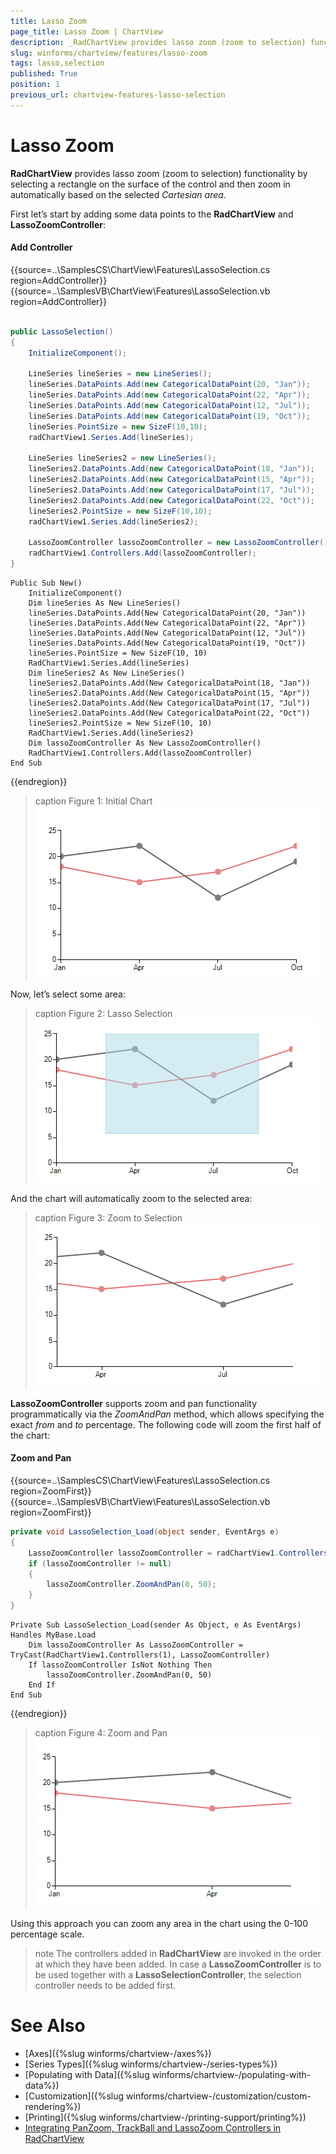 ```yaml
---
title: Lasso Zoom
page_title: Lasso Zoom | ChartView
description: _RadChartView provides lasso zoom (zoom to selection) functionality by selecting a rectangle on the surface of the control and then zoom in automatically based on the selected Cartesian area
slug: winforms/chartview/features/lasso-zoom
tags: lasso,selection
published: True
position: 1
previous_url: chartview-features-lasso-selection
---
```


# Lasso Zoom

__RadChartView__ provides lasso zoom (zoom to selection) functionality by selecting a rectangle on the surface of the control and then zoom in automatically based on the selected *Cartesian area*.

First let’s start by adding some data points to the __RadChartView__ and __LassoZoomController__: 

#### Add Controller

{{source=..\SamplesCS\ChartView\Features\LassoSelection.cs region=AddController}} 
{{source=..\SamplesVB\ChartView\Features\LassoSelection.vb region=AddController}} 

````C#
        
public LassoSelection()
{
    InitializeComponent();
    
    LineSeries lineSeries = new LineSeries();
    lineSeries.DataPoints.Add(new CategoricalDataPoint(20, "Jan"));
    lineSeries.DataPoints.Add(new CategoricalDataPoint(22, "Apr"));
    lineSeries.DataPoints.Add(new CategoricalDataPoint(12, "Jul"));
    lineSeries.DataPoints.Add(new CategoricalDataPoint(19, "Oct"));
    lineSeries.PointSize = new SizeF(10,10);
    radChartView1.Series.Add(lineSeries);
    
    LineSeries lineSeries2 = new LineSeries();
    lineSeries2.DataPoints.Add(new CategoricalDataPoint(18, "Jan"));
    lineSeries2.DataPoints.Add(new CategoricalDataPoint(15, "Apr"));
    lineSeries2.DataPoints.Add(new CategoricalDataPoint(17, "Jul"));
    lineSeries2.DataPoints.Add(new CategoricalDataPoint(22, "Oct"));
    lineSeries2.PointSize = new SizeF(10,10);            
    radChartView1.Series.Add(lineSeries2);
    
    LassoZoomController lassoZoomController = new LassoZoomController();
    radChartView1.Controllers.Add(lassoZoomController);
}

````
````VB.NET
Public Sub New()
    InitializeComponent()
    Dim lineSeries As New LineSeries()
    lineSeries.DataPoints.Add(New CategoricalDataPoint(20, "Jan"))
    lineSeries.DataPoints.Add(New CategoricalDataPoint(22, "Apr"))
    lineSeries.DataPoints.Add(New CategoricalDataPoint(12, "Jul"))
    lineSeries.DataPoints.Add(New CategoricalDataPoint(19, "Oct"))
    lineSeries.PointSize = New SizeF(10, 10)
    RadChartView1.Series.Add(lineSeries)
    Dim lineSeries2 As New LineSeries()
    lineSeries2.DataPoints.Add(New CategoricalDataPoint(18, "Jan"))
    lineSeries2.DataPoints.Add(New CategoricalDataPoint(15, "Apr"))
    lineSeries2.DataPoints.Add(New CategoricalDataPoint(17, "Jul"))
    lineSeries2.DataPoints.Add(New CategoricalDataPoint(22, "Oct"))
    lineSeries2.PointSize = New SizeF(10, 10)
    RadChartView1.Series.Add(lineSeries2)
    Dim lassoZoomController As New LassoZoomController()
    RadChartView1.Controllers.Add(lassoZoomController)
End Sub

````

{{endregion}} 

>caption Figure 1: Initial Chart
![chartview-features-lasso-selection 001](images/chartview-features-lasso-selection001.png)

Now, let’s select some area:

>caption Figure 2: Lasso Selection
![chartview-features-lasso-selection 002](images/chartview-features-lasso-selection002.png)

And the chart will automatically zoom to the selected area:

>caption Figure 3: Zoom to Selection
![chartview-features-lasso-selection 003](images/chartview-features-lasso-selection003.png)

__LassoZoomController__ supports zoom and pan functionality programmatically via the *ZoomAndPan*  method, which allows specifying the exact *from* and *to* percentage. The following code will zoom the first half of the chart: 

#### Zoom and Pan

{{source=..\SamplesCS\ChartView\Features\LassoSelection.cs region=ZoomFirst}} 
{{source=..\SamplesVB\ChartView\Features\LassoSelection.vb region=ZoomFirst}} 

````C#
private void LassoSelection_Load(object sender, EventArgs e)
{
    LassoZoomController lassoZoomController = radChartView1.Controllers[1] as LassoZoomController;
    if (lassoZoomController != null)
    {
        lassoZoomController.ZoomAndPan(0, 50);
    }
}

````
````VB.NET
Private Sub LassoSelection_Load(sender As Object, e As EventArgs) Handles MyBase.Load
    Dim lassoZoomController As LassoZoomController = TryCast(RadChartView1.Controllers(1), LassoZoomController)
    If lassoZoomController IsNot Nothing Then
        lassoZoomController.ZoomAndPan(0, 50)
    End If
End Sub

````

{{endregion}} 

>caption Figure 4: Zoom and Pan
![chartview-features-lasso-selection 004](images/chartview-features-lasso-selection004.png)

Using this approach you can zoom any area in the chart using the 0-100 percentage scale.

>note The controllers added in **RadChartView** are invoked in the order at which they have been added. In case a **LassoZoomController** is to be used together with a **LassoSelectionController**, the selection controller needs to be added first. 

# See Also

* [Axes]({%slug winforms/chartview-/axes%})
* [Series Types]({%slug winforms/chartview-/series-types%})
* [Populating with Data]({%slug winforms/chartview-/populating-with-data%})
* [Customization]({%slug winforms/chartview-/customization/custom-rendering%})
* [Printing]({%slug winforms/chartview-/printing-support/printing%})
* [Integrating PanZoom, TrackBall and LassoZoom Controllers in RadChartView](http://www.telerik.com/support/kb/winforms/details/integrating-panzoom-trackball-and-lassozoom-controllers-in-radchartview)
